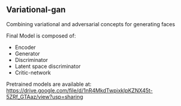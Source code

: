 ## Variational-gan

Combining variational and adversarial concepts for generating faces

Final Model is composed of:
- Encoder 
- Generator 
- Discriminator
- Latent space discriminator
- Critic-network

Pretrained models are available at:
https://drive.google.com/file/d/1nR4MkdTwpixklpKZNX45t-5ZRf_GTAaz/view?usp=sharing
